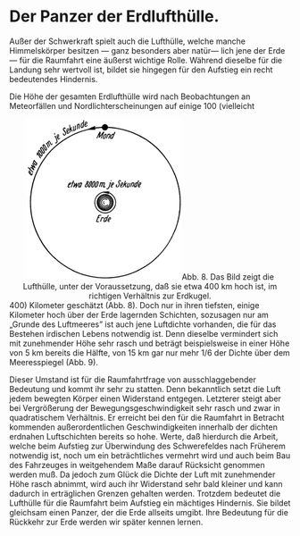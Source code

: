 Der Panzer der Erdlufthülle.
============================

Außer der Schwerkraft spielt auch die Lufthülle, welche
manche Himmelskörper besitzen — ganz besonders aber natür—
lich jene der Erde — für die Raumfahrt eine äußerst wichtige
Rolle. Während dieselbe für die Landung sehr wertvoll ist,
bildet sie hingegen für den Aufstieg ein recht bedeutendes
Hindernis.

Die Höhe der gesamten Erdlufthülle wird nach Beobachtungen
an Meteorfällen und Nordlichterscheinungen auf einige 100 (vielleicht
<div align="center" float="right"><img alt="Lufthülle der Erde" src="abb07.png"/>Abb. 8. 
Das Bild zeigt die Lufthülle, unter der Voraussetzung,
daß sie etwa 400 km hoch ist, im richtigen Verhältnis zur Erdkugel.</div>
400) Kilometer geschätzt (Abb. 8). Doch nur in ihren tiefsten, einige
Kilometer hoch über der Erde lagernden Schichten, sozusagen nur am
„Grunde des Luftmeeres” ist auch jene Luftdichte vorhanden, die für
das Bestehen irdischen Lebens notwendig ist. Denn dieselbe vermindert
sich mit zunehmender Höhe sehr rasch und beträgt beispielsweise
in einer Höhe von 5 km bereits die Hälfte, von 15 km gar nur mehr
1/6 der Dichte über dem Meeresspiegel (Abb. 9).

Dieser Umstand ist für die Raumfahrtfrage von ausschlaggebender
Bedeutung und kommt ihr sehr zu statten. Denn bekanntlich
setzt die Luft jedem bewegten Körper einen Widerstand
entgegen. Letzterer steigt aber bei Vergrößerung der 
Bewegungsgeschwindigkeit sehr rasch und zwar in quadratischem Verhältnis.
Er erreicht bei den für die Raumfahrt in Betracht kommenden
außerordentlichen Geschwindigkeiten innerhalb der dichten erdnahen
Luftschichten bereits so hohe. Werte, daß hierdurch die
Arbeit, welche beim Aufstieg zur Überwindung des Schwerefeldes
nach Früherem notwendig ist, noch um ein beträchtliches
vermehrt wird und auch beim Bau des Fahrzeuges in weitgehendem
Maße darauf Rücksicht genommen werden muß. Da
jedoch zum Glück die Dichte der Luft mit zunehmender Höhe
rasch abnimmt, wird auch ihr Widerstand sehr bald kleiner und
kann dadurch in erträglichen Grenzen gehalten werden. Trotzdem
bedeutet die Lufthülle für die Raumfahrt beim Aufstieg
ein mächtiges Hindernis. Sie bildet gleichsam einen Panzer, der
die Erde allseits umgibt. Ihre Bedeutung für die Rückkehr zur
Erde werden wir später kennen lernen.

